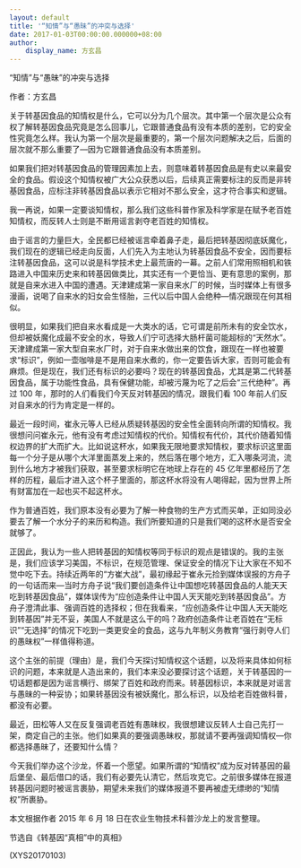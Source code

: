 ```yaml
---
layout: default
title: '“知情”与“愚昧”的冲突与选择'
date: 2017-01-03T00:00:00.000000+08:00
author:
    display_name: 方玄昌
---
```


“知情”与“愚昧”的冲突与选择

作者：方玄昌

关于转基因食品的知情权是什么，它可以分为几个层次。其中第一个层次是公众有权了解转基因食品究竟是怎么回事儿，它跟普通食品有没有本质的差别，它的安全性究竟怎么样。我认为第一个层次是最重要的，第一个层次问题解决之后，后面的层次就不那么重要了—因为它跟普通食品没有本质差别。

如果我们把对转基因食品的管理因素加上去，则意味着转基因食品是有史以来最安全的食品。假设这个知情权被广大公众获悉以后，后续真正需要标注的反而是非转基因食品，应标注非转基因食品以表示它相对不那么安全，这才符合事实和逻辑。

我一再说，如果一定要谈知情权，那么我们这些科普作家及科学家是在赋予老百姓知情权，而反转人士则是不断用谣言剥夺老百姓的知情权。

由于谣言的力量巨大，全民都已经被谣言牵着鼻子走，最后把转基因彻底妖魔化，我们现在的逻辑已经走向反面，人们先入为主地认为转基因食品不安全，因而要标注转基因食品，这可以说是科学技术史上最荒唐的一幕。之前人们常用照相机和铁路进入中国来历史来和转基因做类比，其实还有一个更恰当、更有意思的案例，那就是自来水进入中国的遭遇。天津建成第一家自来水厂的时候，当时媒体上有很多漫画，说喝了自来水的妇女会生怪胎，三代以后中国人会绝种—情况跟现在何其相似。

很明显，如果我们把自来水看成是一大类水的话，它可谓是前所未有的安全饮水，但却被妖魔化成最不安全的水，导致人们宁可选择大肠杆菌可能超标的“天然水”。天津建成第一家大型自来水厂时，对于自来水做出来的饮食，跟现在一样也被要求“标识”，例如一壶咖啡是不是用自来水煮的，你一定要告诉大家，否则可能会有麻烦。但是现在，我们还有标识的必要吗？现在的转基因食品，尤其是第二代转基因食品，属于功能性食品，具有保健功能，却被污蔑为吃了之后会“三代绝种”。再过 100 年，那时的人们看我们今天反对转基因的情况，跟我们看 100 年前人们反对自来水的行为肯定是一样的。

最近一段时间，崔永元等人已经从质疑转基因的安全性全面转向所谓的知情权。我很想问问崔永元，他有没有考虑过知情权的代价。知情权有代价，其代价随着知情权边界的扩大而扩大。比如说这杯水，如果我无限地要求知情权，要求标识这里面每一个分子是从哪个大洋里面蒸发上来的，然后落在哪个地方，汇入哪条河流，流到什么地方才被我们获取，甚至要求标明它在地球上存在的 45 亿年里都经历了怎样的历程，最后才进入这个杯子里面的，那这杯水将没有人喝得起，因为世界上所有财富加在一起也买不起这杯水。

作为普通百姓，我们原本没有必要为了解一种食物的生产方式而买单，正如同没必要去了解一个水分子的来历和构造。我们所要知道的只是我们喝的这杯水是否安全就够了。

正因此，我认为一些人把转基因的知情权等同于标识的观点是错误的。我的主张是，我们应该学习美国，不标识，在规范管理、保证安全的情况下让大家在不知不觉中吃下去。持续近两年的“方崔大战”，最初缘起于崔永元捡到媒体误报的方舟子的一句话而来—当时方舟子说“我们要创造条件让中国想吃转基因食品的人能天天吃到转基因食品”，媒体误传为“应创造条件让中国人天天能吃到转基因食品”。方舟子澄清此事、强调百姓的选择权；但在我看来，“应创造条件让中国人天天能吃到转基因”并无不妥，美国人不就是这么干的吗？政府创造条件让老百姓在“无标识”“无选择”的情况下吃到一类更安全的食品，这与九年制义务教育“强行剥夺人们的愚昧权”一样值得称道。

这个主张的前提（理由）是，我们今天探讨知情权这个话题，以及将来具体如何标识的问题，本来就是人造出来的，我们本来没必要探讨这个话题，关于转基因的一切话题都是因为谣言横行、绑架了百姓和政府而来。转基因标识，本来就是对谣言与愚昧的一种妥协；如果转基因没有被妖魔化，那么标识，以及给老百姓做科普，都没有必要。

最近，田松等人又在反复强调老百姓有愚昧权，我很想建议反转人士自己先打一架，商定自己的主张。他们如果真的要强调愚昧权，那就请不要再强调知情权—你都选择愚昧了，还要知什么情？

今天我们举办这个沙龙，怀着一个愿望。如果所谓的“知情权”成为反对转基因的最后堡垒、最后借口的话，我们有必要先认清它，然后攻克它。之前很多媒体在报道转基因问题时被谣言裹胁，期望未来我们的媒体报道不要再被虚无缥缈的“知情权”所裹胁。

本文根据作者 2015 年 6 月 18 日在农业生物技术科普沙龙上的发言整理。

节选自《转基因“真相”中的真相》

(XYS20170103)

